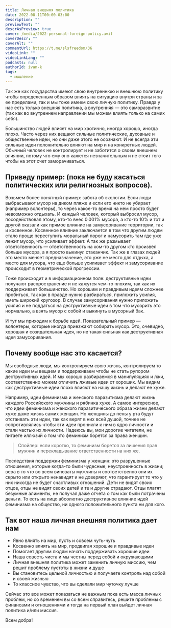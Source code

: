 ```yaml
---
title: Личная внешняя политика
date: 2022-08-11T00:00-03:00
description: ""
previewText: ""
descrAsPreview: true
cover: /media/2022-personal-foreign-policy.avif
coverDescr: ""
coverAlt: ""
commentUrl: https://t.me/slsfreedom/36
videoLink: ""
videoLinkLang: ""
podcasts: null
authorId: ivan-k
tags:
  - мышление
---
```


Так же как государства имеют свою внутреннюю и внешнюю политику чтобы определенным образом влиять на ситуацию внутри страны и за ее пределами, так и мы тоже имеем свою личную политику. Правда у нас есть только внешняя политика, а внутренняя — это саморазвитие (так как во внутреннем направлении мы можем влиять только на самих себя).

Большинство людей влияет на мир хаотично, иногда хорошо, иногда плохо. Часто через них вещают сильные политические, духовные и общественные идеи, но они даже этого не осознают. И не всегда эти сильные идеи положительно влияют на мир и на конкретных людей. Обычный человек не контролирует и не заботится о своем внешнем влиянии, потому что ему оно кажется незначительным и не стоит того чтобы на этот счет заморачиваться.

## Приведу пример: (пока не буду касаться политических или религиозных вопросов).

Возьмем более понятный пример: забота об экологии. Если люди выбрасывают мусор на диком пляже и если его никто не убирает (например волонтеры), то через какое-то время на нем просто будет невозможно отдыхать. И каждый человек, который выбросил мусор, посодействовал этому, кто-то внес 0.001% мусора, а кто-то 10% и тот и другой оказали как прямое влияние на замусоривание территории, так и косвенное. Косвенное влияние заключается в том что другим людям стало проще переступить моральный порог и намусорить там где уже лежит мусор, что усиливает эффект. А так же размывает ответственность — ответственность на ком-то другом кто произвёл больше мусора, а я просто выкинул стаканчик. Так же в глазах людей это место меняет предназначение, это уже не место для отдыха, а место для мусора, что еще больше усиливает эффект и замусоривание происходит в геометрической прогрессии.

Тоже происходит и в информационном поле: деструктивные идеи получают распространение и не кажутся чем-то плохим, так как их поддерживает большинство. Но хорошим и правдивым идеям сложнее пробиться, так как в правде нужно разбираться, приложить усилия, иметь широкий кругозор. В случае замусоривания нужно приложить усилия и не поддаться на деструктивные идеи в том что мусорить это нормально, а взять мусор с собой и выкинуть в мусорный бак.

И тут мы приходим к борьбе идей. Показательный пример — волонтеры, которые иногда приезжают собирать мусор. Это, очевидно, хорошая и созидательная идея, но не такая сильная как деструктивная идея замусоривания.

## Почему вообще нас это касается?

Мы свободные люди, мы контролируем свою жизнь, контролируем то какие идеи мы вещаем и поддерживаем чтобы не стать рупором деструктивных идей. И мы хорошо разбираемся в манипуляциях и лжи, соответственно можем отличить лживые идеи от хороших. Мы видим как деструктивные идеи плохо влияют на нашу жизнь и делают ее хуже.

Например, идеи феминизма и женского паразитизма делают жизнь каждого Российского мужчины и рябинка хуже. А самое интересное, что идеи феминизма и женского паразитического образа жизни делают хуже даже жизнь самих женщин. Но женщины до пены у рта будут отстаивать эти идеи, так как верят в них всей душой, точнее не сопротивлялись чтобы эти идеи проникли к ним в ядро личности и стали частью их личности. Надеюсь вы, мои дорогие читатели, не питаете иллюзий о том что феминизм борется за права женщин.

> Спойлер: если коротко, то феминизм борется за лишения прав мужчин и перекладывание ответственности на них же.

Последствия поддержки феминизма у женщин: это разрушенные отношения, которые когда-то были чудесные, неустроенность в жизни; вера в то что во всем виноваты мужчины и соответственно они их скрыто или открыто ненавидят и не доверяют, что гарантирует то что у них никогда не будет счастливых отношений. Дети не видят своих отцов, отцы не видят своих детей и те и другие страдают. Отцы платят безумные алименты, не получая даже отчета о том как были потрачены деньги. То есть на лицо абсолютно деструктивное влияние идей феминизма на общество, ни одного положительного пункта ни для кого.

## Так вот наша личная внешняя политика дает нам

- Явно влиять на мир, пусть и совсем чуть-чуть
- Косвенно влиять на мир, продвигая хорошие и правдивые идеи
- Помогает другим людям начать поддерживать хорошие идеи
- Наша совесть чиста и мы честны перед собой и окружающими
- Личная внешняя политика может заменить личную миссию, чем решит проблему пустоты в жизни и душе
- Вы становитесь цельной личностью и получаете контроль над собой и своей жизнью
- То классное чувство, что вы сделали мир чуточку лучше

Сейчас это все может показаться не важным пока есть масса личных проблем, но со временем вы со всем справитесь, решите проблемы с финансами и отношениями и тогда на первый план выйдет личная политика и/или миссия.

Всем добра!
